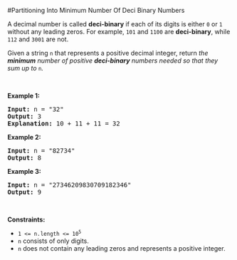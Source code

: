 #Partitioning Into Minimum Number Of Deci Binary Numbers
<p>A decimal number is called <strong>deci-binary</strong> if each of its digits is either <code>0</code> or <code>1</code> without any leading zeros. For example, <code>101</code> and <code>1100</code> are <strong>deci-binary</strong>, while <code>112</code> and <code>3001</code> are not.</p>
<p>Given a string <code>n</code> that represents a positive decimal integer, return <em>the <strong>minimum</strong> number of positive <strong>deci-binary</strong> numbers needed so that they sum up to </em><code>n</code><em>.</em></p>
<p> </p>
<p><strong class="example">Example 1:</strong></p>
<pre><strong>Input:</strong> n = "32"
<strong>Output:</strong> 3
<strong>Explanation:</strong> 10 + 11 + 11 = 32
</pre>
<p><strong class="example">Example 2:</strong></p>
<pre><strong>Input:</strong> n = "82734"
<strong>Output:</strong> 8
</pre>
<p><strong class="example">Example 3:</strong></p>
<pre><strong>Input:</strong> n = "27346209830709182346"
<strong>Output:</strong> 9
</pre>
<p> </p>
<p><strong>Constraints:</strong></p>
<ul>
<li><code>1 &lt;= n.length &lt;= 10<sup>5</sup></code></li>
<li><code>n</code> consists of only digits.</li>
<li><code>n</code> does not contain any leading zeros and represents a positive integer.</li>
</ul>
